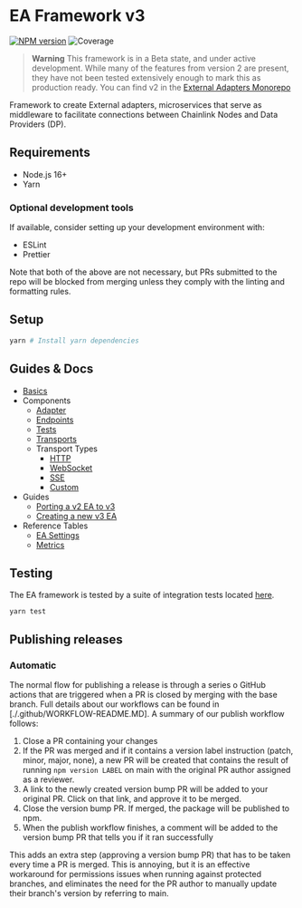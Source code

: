 # EA Framework v3

[![NPM version](https://img.shields.io/npm/v/@chainlink/external-adapter-framework.svg?style=flat)](https://www.npmjs.com/package/@chainlink/external-adapter-framework)
![Coverage](https://img.shields.io/badge/coverage-99.15%25-green)

> **Warning**
> This framework is in a Beta state, and under active development. While many of the features from version 2 are present, they have not been tested extensively enough to mark this as production ready. You can find v2 in the [External Adapters Monorepo](https://github.com/smartcontractkit/external-adapters-js)

Framework to create External adapters, microservices that serve as middleware to facilitate connections between Chainlink Nodes and Data Providers (DP).

## Requirements

- Node.js 16+
- Yarn

### Optional development tools

If available, consider setting up your development environment with:

- ESLint
- Prettier

Note that both of the above are not necessary, but PRs submitted to the repo will be blocked from merging unless they comply with the linting and formatting rules.

## Setup

```sh
yarn # Install yarn dependencies
```

## Guides & Docs

- [Basics](./docs/basics.md)
- Components
  - [Adapter](./docs/components/adapter.md)
  - [Endpoints](./docs/components/endpoints.md)
  - [Tests](./docs/components/tests.md)
  - [Transports](./docs/components/transports.md)
  - Transport Types
    - [HTTP](./docs/components/transport-types/http-transport.md)
    - [WebSocket](./docs/components/transport-types/websocket-transport.md)
    - [SSE](./docs/components/transport-types/sse-transport.md)
    - [Custom](./docs/components/transport-types/custom-transport.md)
- Guides
  - [Porting a v2 EA to v3](./docs/guides/porting-a-v2-ea-to-v3.md)
  - [Creating a new v3 EA](./docs/guides/creating-a-new-v3-ea.md)
- Reference Tables
  - [EA Settings](./docs//reference-tables/ea-settings.md)
  - [Metrics](./docs/reference-tables/metrics.md)

## Testing

The EA framework is tested by a suite of integration tests located [here](./test).

```
yarn test
```

## Publishing releases

### Automatic

The normal flow for publishing a release is through a series o GitHub actions that are triggered when a PR is closed by merging with the base branch. Full details about our workflows can be found in [./.github/WORKFLOW-README.MD]. A summary of our publish workflow follows:

1. Close a PR containing your changes
2. If the PR was merged and if it contains a version label instruction (patch, minor, major, none), a new PR will be created that contains the result of running `npm version LABEL` on main with the original PR author assigned as a reviewer.
3. A link to the newly created version bump PR will be added to your original PR. Click on that link, and approve it to be merged.
4. Close the version bump PR. If merged, the package will be published to npm.
5. When the publish workflow finishes, a comment will be added to the version bump PR that tells you if it ran successfully

This adds an extra step (approving a version bump PR) that has to be taken every time a PR is merged. This is annoying, but it is an effective workaround for permissions issues when running against protected branches, and eliminates the need for the PR author to manually update their branch's version by referring to main.
